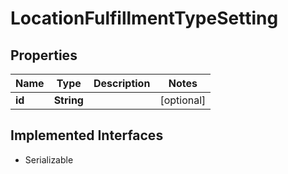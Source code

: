 

# LocationFulfillmentTypeSetting


## Properties

| Name | Type | Description | Notes |
|------------ | ------------- | ------------- | -------------|
|**id** | **String** |  |  [optional] |


## Implemented Interfaces

* Serializable


